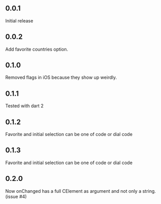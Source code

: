 ## 0.0.1

Initial release

## 0.0.2

Add favorite countries option.

## 0.1.0

Removed flags in iOS because they show up weirdly.

## 0.1.1

Tested with dart 2

## 0.1.2

Favorite and initial selection can be one of code or dial code

## 0.1.3

Favorite and initial selection can be one of code or dial code

## 0.2.0

Now onChanged has a full CElement as argument and not only a string. (issue #4)